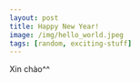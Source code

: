 ```yaml
---
layout: post
title: Happy New Year!
image: /img/hello_world.jpeg
tags: [random, exciting-stuff]
---
```


Xin chào^^

